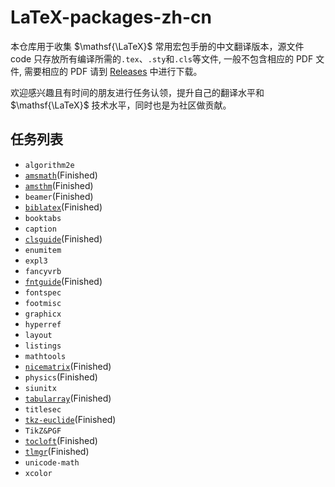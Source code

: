 # LaTeX-packages-zh-cn
本仓库用于收集 $\mathsf{\LaTeX}$ 常用宏包手册的中文翻译版本，源文件 code 只存放所有编译所需的`.tex`、`.sty`和`.cls`等文件, 一般不包含相应的 PDF 文件, 需要相应的 PDF 请到 [Releases](https://github.com/SwitWu/LaTeX-packages-zh-cn/releases) 中进行下载。

欢迎感兴趣且有时间的朋友进行任务认领，提升自己的翻译水平和 $\mathsf{\LaTeX}$ 技术水平，同时也是为社区做贡献。

## 任务列表
+  `algorithm2e`
+  [`amsmath`](https://github.com/yuxtech/translation-of-amsmath-package)(Finished)
+  [`amsthm`](https://github.com/sikouhjw/amsthm-zh)(Finished)
+  `beamer`(Finished)
+  [`biblatex`](https://github.com/hushidong/biblatex-zh-cn)(Finished)
+  `booktabs`
+  `caption`
+  [`clsguide`](https://github.com/CTeX-org/ctex-doc/tree/master/clsguide-zh-cn)(Finished)
+  `enumitem`
+  `expl3`
+  `fancyvrb`
+  [`fntguide`](https://www.latexstudio.net/index/details/index/mid/2926.html)(Finished)
+  `fontspec`
+  `footmisc`
+  `graphicx`
+  `hyperref`
+  `layout`
+  `listings`
+  `mathtools`
+  [`nicematrix`](https://gitee.com/zhangsming818/nicematrixmanualzh/)(Finished)
+  `physics`(Finished)
+  `siunitx`
+  [`tabularray`](https://www.latexstudio.net/index/details/index/mid/1776.html)(Finished)
+  `titlesec`
+  [`tkz-euclide`](https://github.com/registor/tkz-euclide-doc-zh-cn)(Finished)
+  `TikZ&PGF`
+  [`tocloft`](https://www.latexstudio.net/index/details/index/mid/1547.html)(Finished)
+  [`tlmgr`](https://github.com/syvshc/tlmgr-intro-zh-cn)(Finished)
+  `unicode-math`
+  `xcolor`
